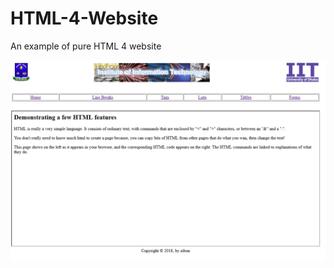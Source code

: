 # HTML-4-Website
An example of pure HTML 4 website

![screenshot](https://github.com/smizibon/HTML-4-Website/blob/master/screenshot-home.png)

